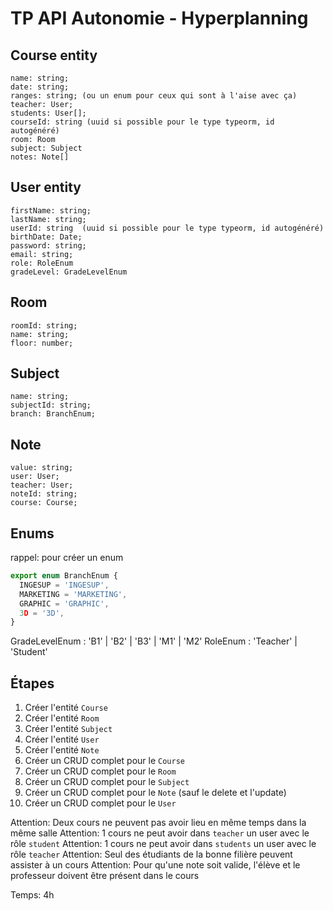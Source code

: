 # TP API Autonomie - Hyperplanning

## Course entity

```
name: string;
date: string;
ranges: string; (ou un enum pour ceux qui sont à l'aise avec ça)
teacher: User;
students: User[];
courseId: string (uuid si possible pour le type typeorm, id autogénéré)
room: Room
subject: Subject
notes: Note[]
```

## User entity

```
firstName: string;
lastName: string;
userId: string  (uuid si possible pour le type typeorm, id autogénéré)
birthDate: Date;
password: string;
email: string;
role: RoleEnum
gradeLevel: GradeLevelEnum
```

## Room

```
roomId: string;
name: string;
floor: number;
```

## Subject

```
name: string;
subjectId: string;
branch: BranchEnum;
```

## Note

```
value: string;
user: User;
teacher: User;
noteId: string;
course: Course;
```

## Enums

rappel: pour créer un enum

```ts
export enum BranchEnum {
  INGESUP = 'INGESUP',
  MARKETING = 'MARKETING',
  GRAPHIC = 'GRAPHIC',
  3D = '3D',
}
```

GradeLevelEnum : 'B1' | 'B2' | 'B3' | 'M1' | 'M2'
RoleEnum : 'Teacher' | 'Student'

## Étapes

1. Créer l'entité `Course`
2. Créer l'entité `Room`
3. Créer l'entité `Subject`
4. Créer l'entité `User`
5. Créer l'entité `Note`
6. Créer un CRUD complet pour le `Course`
7. Créer un CRUD complet pour le `Room`
8. Créer un CRUD complet pour le `Subject`
9. Créer un CRUD complet pour le `Note` (sauf le delete et l'update)
10. Créer un CRUD complet pour le `User`

Attention: Deux cours ne peuvent pas avoir lieu en même temps dans la même salle
Attention: 1 cours ne peut avoir dans `teacher` un user avec le rôle `student`
Attention: 1 cours ne peut avoir dans `students` un user avec le rôle `teacher`
Attention: Seul des étudiants de la bonne filière peuvent assister à un cours
Attention: Pour qu'une note soit valide, l'élève et le professeur doivent être présent dans le cours

Temps: 4h
